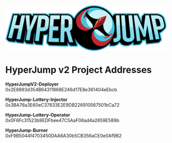 ![HyperJump Logo](images/hyperjump-logo.svg)

# HyperJump v2 Project Addresses

**HyperJumpV2-Deployer**  
0x2E8993d354B64311868E246d17E8e361404eEbcb  
  
**HyperJump-Lottery-Injector**  
0x3BA76a3E60eC37833E2E9DB226910567501bCa72  
  
**HyperJump-Lottery-Operator**  
0x0F6Fc31523b9EDFbee47C5AaF06ad4a2659E589b  
  
**HyperJump-Burner**  
0xF9B5044f4703450DAA6A30b5CB356aCE0e0Af9B2  
  
